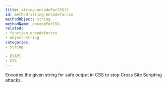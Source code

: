 ```yaml
---
title: string.encodeForCSS()
id: method-string-encodeforcss
methodObject: string
methodName: encodeForCSS
related:
- function-encodeforcss
- object-string
categories:
- string

- ESAPI
- CSS
---
```


Encodes the given string for safe output in CSS to stop Cross Site Scripting attacks.
